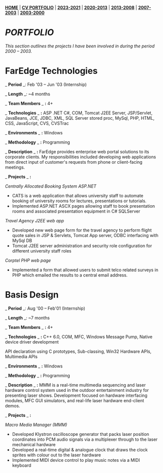 **[HOME](https://bleunguts.github.io/bleunguts)** | **[CV PORTFOLIO](https://bleunguts.github.io/bleunguts/portfolio)** | **[2023-2021](https://bleunguts.github.io/bleunguts/portfolio2023)** | **[2020-2013](https://bleunguts.github.io/bleunguts/portfolio2020)** | **[2013-2008](https://bleunguts.github.io/bleunguts/portfolio2013)** | **[2007-2003](https://bleunguts.github.io/bleunguts/portfolio2007)** | **[2003-2000](https://bleunguts.github.io/bleunguts/portfolio2003)** 
# _PORTFOLIO_

_This section outlines the projects I have been involved in during the period 2000 – 2003._

# FarEdge Technologies

_ **Period** __:_ Feb '03 – Jun '03 (Internship)

_ **Length** __:_ ~4 months

_ **Team Members** _ **:** 4+

_ **Technologies** _ **:** ASP .NET C#, COM, Tomcat J2EE Server, JSP/Servlet, JavaBeans, JCE, JDBC, XML, SQL Server stored proc, MySql, PHP, HTML, CSS, JavaScript, CVS, CVSTrac

_ **Environments** _ **:** Windows

_ **Methodology** _ **:** Programming

_ **Description** _ **:** FarEdge provides enterprise web portal solutions to its corporate clients. My responsibilities included developing web applications from direct input of customer's requests from phone or client-facing meetings.

_ **Projects** _ **:**

_Centrally Allocated Booking System ASP.NET_

- CATS is a web application that allows university staff to automate booking of university rooms for lectures, presentations or tutorials.
- Implemented ASP.NET ASCX pages allowing staff to book presentation rooms and associated presentation equipment in C# SQLServer

_Travel Agency J2EE web app_

- Developed new web page form for the travel agency to perform flight quote sales in JSP & Servlets, Tomcat App server, ODBC interfacing with MySql DB
- Tomcat J2EE server administration and security role configuration for different university staff roles

_Corptel PHP web page_

- Implemented a form that allowed users to submit telco related surveys in PHP which emailed the results to a central email address.

# Basis Design

_ **Period** __:_ Aug '00 – Feb'01 (Internship)

_ **Length** __:_ ~7 months

_ **Team Members** _ **:** 4+

_ **Technologies** _ **:** C++ 6.0, COM, MFC, Windows Message Pump, Native device driver development

API declaration using C prototypes, Sub-classing, Win32 Hardware APIs, Multimedia APIs

_ **Environments** _ **:** Windows

_ **Methodology** _ **:** Programming

_ **Description** _ **:** MMM is a real-time multimedia sequencing and laser hardware control system used in the outdoor entertainment industry for presenting laser shows. Development focused on hardware interfacing modules, MFC GUI simulators, and real-life laser hardware end-client demos.

_ **Projects** _ **:**

_Macro Media Manager (MMM)_

- Developed Klystron oscilloscope generator that packs laser position coordinates into PCM audio signals via a multiplexer through to the laser mechanical hardware
- Developed a real-time digital & analogue clock that draws the clock sprites with colour out to the laser hardware
- Implemented MIDI device control to play music notes via a MIDI keyboard